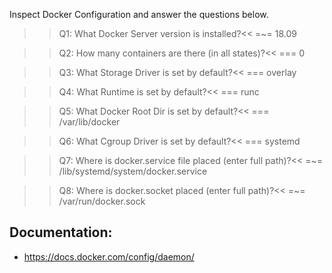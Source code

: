 
Inspect Docker Configuration and answer the questions below.

>>Q1: What Docker Server version is installed?<<
=~= 18.09

>>Q2: How many containers are there (in all states)?<<
=== 0

>>Q3: What Storage Driver is set by default?<<
=== overlay

>>Q4: What Runtime is set by default?<<
=== runc

>>Q5: What Docker Root Dir is set by default?<<
=== /var/lib/docker

>>Q6: What Cgroup Driver is set by default?<<
=== systemd

>>Q7: Where is docker.service file placed (enter full path)?<<
=~= /lib/systemd/system/docker.service

>>Q8: Where is docker.socket placed (enter full path)?<<
=~= /var/run/docker.sock

## Documentation:
- https://docs.docker.com/config/daemon/
